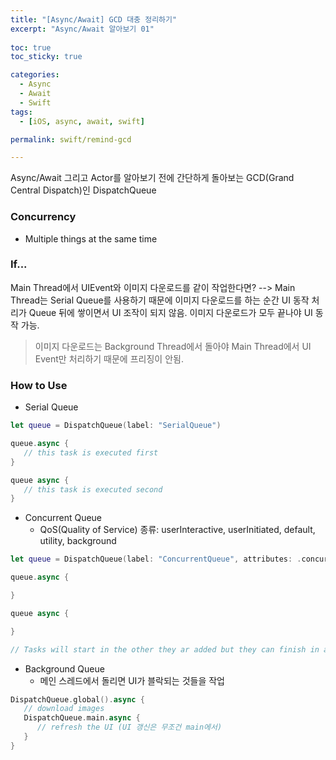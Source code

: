 ```yaml
---
title: "[Async/Await] GCD 대충 정리하기"
excerpt: "Async/Await 알아보기 01"
  
toc: true
toc_sticky: true

categories:
  - Async
  - Await
  - Swift
tags:
  - [iOS, async, await, swift]

permalink: swift/remind-gcd

---
```


Async/Await 그리고 Actor를 알아보기 전에 간단하게 돌아보는 GCD(Grand Central Dispatch)인 DispatchQueue

### Concurrency
- Multiple things at the same time

### If... 

Main Thread에서 UIEvent와 이미지 다운로드를 같이 작업한다면? --> Main Thread는 Serial Queue를 사용하기 때문에 이미지 다운로드를 하는 순간 UI 동작 처리가 Queue 뒤에 쌓이면서 UI 조작이 되지 않음. 이미지 다운로드가 모두 끝나야 UI 동작 가능.

> 이미지 다운로드는 Background Thread에서 돌아야 Main Thread에서 UI Event만 처리하기 때문에 프리징이 안됨.

### How to Use

- Serial Queue

```swift
let queue = DispatchQueue(label: "SerialQueue")

queue.async {
   // this task is executed first
}

queue async {
   // this task is executed second
}
```

- Concurrent Queue
   - QoS(Quality of Service) 종류: userInteractive, userInitiated, default, utility, background
 
```swift
let queue = DispatchQueue(label: "ConcurrentQueue", attributes: .concurrent)

queue.async {

}

queue async {

}

// Tasks will start in the other they ar added but they can finish in any order
```

- Background Queue
   - 메인 스레드에서 돌리면 UI가 블락되는 것들을 작업
```swift
DispatchQueue.global().async {
   // download images
   DispatchQueue.main.async {
      // refresh the UI (UI 갱신은 무조건 main에서)
   }
}
```

